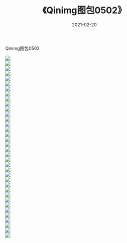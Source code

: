 ﻿---
layout: post
title:  《Qinimg图包0502》
date:   2021-02-20
img: http://imgx.orgx.ga/Qinimg图包/Qinimg图包0502/000.jpg
categories: [美女, 清纯, 唯美]
---

Qinimg图包0502

 ![](http://imgx.orgx.ga/Qinimg图包/Qinimg图包0502/001.jpg) <br>![](http://imgx.orgx.ga/Qinimg图包/Qinimg图包0502/002.jpg) <br>![](http://imgx.orgx.ga/Qinimg图包/Qinimg图包0502/003.jpg) <br>![](http://imgx.orgx.ga/Qinimg图包/Qinimg图包0502/004.jpg) <br>![](http://imgx.orgx.ga/Qinimg图包/Qinimg图包0502/005.jpg) <br>![](http://imgx.orgx.ga/Qinimg图包/Qinimg图包0502/006.jpg) <br>![](http://imgx.orgx.ga/Qinimg图包/Qinimg图包0502/007.jpg) <br>![](http://imgx.orgx.ga/Qinimg图包/Qinimg图包0502/008.jpg) <br>![](http://imgx.orgx.ga/Qinimg图包/Qinimg图包0502/009.jpg) <br>![](http://imgx.orgx.ga/Qinimg图包/Qinimg图包0502/010.jpg) <br>![](http://imgx.orgx.ga/Qinimg图包/Qinimg图包0502/011.jpg) <br>![](http://imgx.orgx.ga/Qinimg图包/Qinimg图包0502/012.jpg) <br>![](http://imgx.orgx.ga/Qinimg图包/Qinimg图包0502/013.jpg) <br>![](http://imgx.orgx.ga/Qinimg图包/Qinimg图包0502/014.jpg) <br>![](http://imgx.orgx.ga/Qinimg图包/Qinimg图包0502/015.jpg) <br>![](http://imgx.orgx.ga/Qinimg图包/Qinimg图包0502/016.jpg) <br>![](http://imgx.orgx.ga/Qinimg图包/Qinimg图包0502/017.jpg) <br>![](http://imgx.orgx.ga/Qinimg图包/Qinimg图包0502/018.jpg) <br>![](http://imgx.orgx.ga/Qinimg图包/Qinimg图包0502/019.jpg) <br>![](http://imgx.orgx.ga/Qinimg图包/Qinimg图包0502/020.jpg) <br>![](http://imgx.orgx.ga/Qinimg图包/Qinimg图包0502/021.jpg) <br>![](http://imgx.orgx.ga/Qinimg图包/Qinimg图包0502/022.jpg) <br>![](http://imgx.orgx.ga/Qinimg图包/Qinimg图包0502/023.jpg) <br>![](http://imgx.orgx.ga/Qinimg图包/Qinimg图包0502/024.jpg) <br>![](http://imgx.orgx.ga/Qinimg图包/Qinimg图包0502/025.jpg) <br>![](http://imgx.orgx.ga/Qinimg图包/Qinimg图包0502/026.jpg) <br>![](http://imgx.orgx.ga/Qinimg图包/Qinimg图包0502/027.jpg) <br>![](http://imgx.orgx.ga/Qinimg图包/Qinimg图包0502/028.jpg) <br>![](http://imgx.orgx.ga/Qinimg图包/Qinimg图包0502/029.jpg) <br>![](http://imgx.orgx.ga/Qinimg图包/Qinimg图包0502/030.jpg) <br>![](http://imgx.orgx.ga/Qinimg图包/Qinimg图包0502/031.jpg) <br>![](http://imgx.orgx.ga/Qinimg图包/Qinimg图包0502/032.jpg) <br>![](http://imgx.orgx.ga/Qinimg图包/Qinimg图包0502/033.jpg) <br>![](http://imgx.orgx.ga/Qinimg图包/Qinimg图包0502/034.jpg) <br>![](http://imgx.orgx.ga/Qinimg图包/Qinimg图包0502/035.jpg) <br>![](http://imgx.orgx.ga/Qinimg图包/Qinimg图包0502/036.jpg) <br>